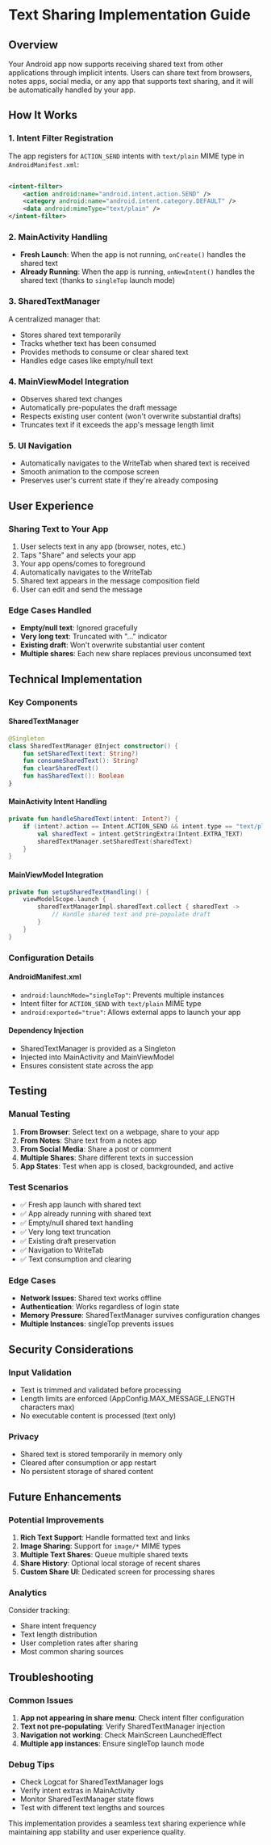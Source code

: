# Text Sharing Implementation Guide

## Overview

Your Android app now supports receiving shared text from other applications through implicit intents. Users can share text from browsers,
notes apps, social media, or any app that supports text sharing, and it will be automatically handled by your app.

## How It Works

### 1. Intent Filter Registration

The app registers for `ACTION_SEND` intents with `text/plain` MIME type in `AndroidManifest.xml`:

```xml

<intent-filter>
    <action android:name="android.intent.action.SEND" />
    <category android:name="android.intent.category.DEFAULT" />
    <data android:mimeType="text/plain" />
</intent-filter>
```

### 2. MainActivity Handling

- **Fresh Launch**: When the app is not running, `onCreate()` handles the shared text
- **Already Running**: When the app is running, `onNewIntent()` handles the shared text (thanks to `singleTop` launch mode)

### 3. SharedTextManager

A centralized manager that:

- Stores shared text temporarily
- Tracks whether text has been consumed
- Provides methods to consume or clear shared text
- Handles edge cases like empty/null text

### 4. MainViewModel Integration

- Observes shared text changes
- Automatically pre-populates the draft message
- Respects existing user content (won't overwrite substantial drafts)
- Truncates text if it exceeds the app's message length limit

### 5. UI Navigation

- Automatically navigates to the WriteTab when shared text is received
- Smooth animation to the compose screen
- Preserves user's current state if they're already composing

## User Experience

### Sharing Text to Your App

1. User selects text in any app (browser, notes, etc.)
2. Taps "Share" and selects your app
3. Your app opens/comes to foreground
4. Automatically navigates to the WriteTab
5. Shared text appears in the message composition field
6. User can edit and send the message

### Edge Cases Handled

- **Empty/null text**: Ignored gracefully
- **Very long text**: Truncated with "..." indicator
- **Existing draft**: Won't overwrite substantial user content
- **Multiple shares**: Each new share replaces previous unconsumed text

## Technical Implementation

### Key Components

#### SharedTextManager

```kotlin
@Singleton
class SharedTextManager @Inject constructor() {
    fun setSharedText(text: String?)
    fun consumeSharedText(): String?
    fun clearSharedText()
    fun hasSharedText(): Boolean
}
```

#### MainActivity Intent Handling

```kotlin
private fun handleSharedText(intent: Intent?) {
    if (intent?.action == Intent.ACTION_SEND && intent.type == "text/plain") {
        val sharedText = intent.getStringExtra(Intent.EXTRA_TEXT)
        sharedTextManager.setSharedText(sharedText)
    }
}
```

#### MainViewModel Integration

```kotlin
private fun setupSharedTextHandling() {
    viewModelScope.launch {
        sharedTextManagerImpl.sharedText.collect { sharedText ->
            // Handle shared text and pre-populate draft
        }
    }
}
```

### Configuration Details

#### AndroidManifest.xml

- `android:launchMode="singleTop"`: Prevents multiple instances
- Intent filter for `ACTION_SEND` with `text/plain` MIME type
- `android:exported="true"`: Allows external apps to launch your app

#### Dependency Injection

- SharedTextManager is provided as a Singleton
- Injected into MainActivity and MainViewModel
- Ensures consistent state across the app

## Testing

### Manual Testing

1. **From Browser**: Select text on a webpage, share to your app
2. **From Notes**: Share text from a notes app
3. **From Social Media**: Share a post or comment
4. **Multiple Shares**: Share different texts in succession
5. **App States**: Test when app is closed, backgrounded, and active

### Test Scenarios

- ✅ Fresh app launch with shared text
- ✅ App already running with shared text
- ✅ Empty/null shared text handling
- ✅ Very long text truncation
- ✅ Existing draft preservation
- ✅ Navigation to WriteTab
- ✅ Text consumption and clearing

### Edge Cases

- **Network Issues**: Shared text works offline
- **Authentication**: Works regardless of login state
- **Memory Pressure**: SharedTextManager survives configuration changes
- **Multiple Instances**: singleTop prevents issues

## Security Considerations

### Input Validation

- Text is trimmed and validated before processing
- Length limits are enforced (AppConfig.MAX_MESSAGE_LENGTH characters max)
- No executable content is processed (text only)

### Privacy

- Shared text is stored temporarily in memory only
- Cleared after consumption or app restart
- No persistent storage of shared content

## Future Enhancements

### Potential Improvements

1. **Rich Text Support**: Handle formatted text and links
2. **Image Sharing**: Support for `image/*` MIME types
3. **Multiple Text Shares**: Queue multiple shared texts
4. **Share History**: Optional local storage of recent shares
5. **Custom Share UI**: Dedicated screen for processing shares

### Analytics

Consider tracking:

- Share intent frequency
- Text length distribution
- User completion rates after sharing
- Most common sharing sources

## Troubleshooting

### Common Issues

1. **App not appearing in share menu**: Check intent filter configuration
2. **Text not pre-populating**: Verify SharedTextManager injection
3. **Navigation not working**: Check MainScreen LaunchedEffect
4. **Multiple app instances**: Ensure singleTop launch mode

### Debug Tips

- Check Logcat for SharedTextManager logs
- Verify intent extras in MainActivity
- Monitor SharedTextManager state flows
- Test with different text lengths and sources

This implementation provides a seamless text sharing experience while maintaining app stability and user experience quality.
